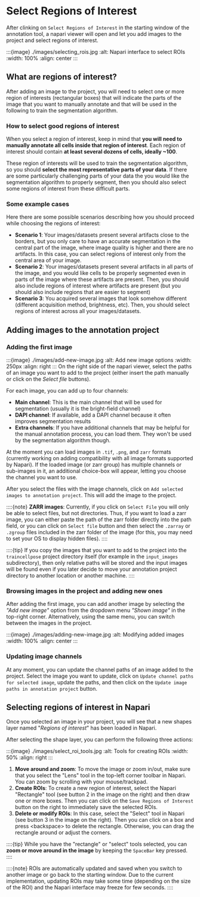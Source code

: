 # Select Regions of Interest

After clinking on `Select Regions of Interest` in the starting window of the annotation tool, a napari viewer will open and let you add images to the project and select regions of interest. 

:::{image} ./images/selecting_rois.jpg
:alt: Napari interface to select ROIs
:width: 100%
:align: center
:::


## What are regions of interest? 
After adding an image to the project, you will need to select one or more region of interests (rectangular boxes) that will indicate the parts of the image that you want to manually annotate and that will be used in the following to train the segmentation algorithm. 

### How to select good regions of interest
When you select a region of interest, keep in mind that **you will need to manually annotate all cells inside that region of interest**. Each region of interest should contain **at least several dozens of cells, ideally ~100**. 

These region of interests will be used to train the segmentation algorithm, so you should **select the most representative parts of your data**. If there are some particularly challenging parts of your data the you would like the segmentation algorithm to properly segment, then you should also select some regions of interest from these difficult parts. 

### Some example cases
Here there are some possible scenarios describing how you should proceed while choosing the regions of interest:

- **Scenario 1**: Your images/datasets present several artifacts close to the borders, but you only care to have an accurate segmentation in the central part of the image, where image quality is higher and there are no artifacts. In this case, you can select regions of interest only from the central area of your image.
- **Scenario 2**: Your images/datasets present several artifacts in all parts of the image, and you would like cells to be properly segmented even in parts of the image where these artifacts are present. Then, you should also include regions of interest where artifacts are present (but you should also include regions that are easier to segment)
- **Scenario 3**: You acquired several images that look somehow different (different acquisition method, brightness, etc). Then, you should select regions of interest across all your images/datasets.

## Adding images to the annotation project
### Adding the first image
:::{image} ./images/add-new-image.jpg
:alt: Add new image options
:width: 250px
:align: right
:::
On the right side of the napari viewer, select the paths of an image you want to add to the project (either insert the path manually or click on the _Select file_ buttons).

For each image, you can add up to four channels:

- **Main channel**: This is the main channel that will be used for segmentation (usually it is the bright-field channel)
- **DAPI channel**: If available, add a DAPI channel because it often improves segmentation results
- **Extra channels**: If you have additional channels that may be helpful for the manual annotation process, you can load them. They won't be used by the segmentation algorithm though.

At the moment you can load images in `.tif`, `.png`, and `zarr` formats (currently working on adding compatibility with all image formats supported by Napari). If the loaded image (or zarr group) has multiple channels or sub-images in it, an additional choice-box will appear, letting you choose the channel you want to use. 

After you select the files with the image channels, click on `Add selected images to annotation project`. This will add the image to the project.


::::{note}
**ZARR images**: Currently, if you click on `Select File` you will only be able to select files, but not directories. Thus, if you want to load a zarr image, you can either paste the path of the zarr folder directly into the path field, or you can click on `Select file` button and then select the `.zarray` or `.zgroup` files included in the zarr folder of the image (for this, you may need to set your OS to display hidden files).
::::


::::{tip}
If you copy the images that you want to add to the project into the `traincellpose` project directory itself (for example in the `input_images` subdirectory), then only relative paths will be stored and the input images will be found even if you later decide to move your annotation project directory to another location or another machine.
::::


### Browsing images in the project and adding new ones
After adding the first image, you can add another image by selecting the _"Add new image"_ option from the dropdown menu _"Shown image"_ in the top-right corner. Alternatively, using the same menu, you can switch between the images in the project.

:::{image} ./images/adding-new-image.jpg
:alt: Modifying added images
:width: 100%
:align: center
:::


### Updating image channels
At any moment, you can update the channel paths of an image added to the project. Select the image you want to update, click on `Update channel paths for selected image`, update the paths, and then click on the `Update image paths in annotation project` button.

## Selecting regions of interest in Napari
Once you selected an image in your project, you will see that a new shapes layer named "_Regions of interest_" has been loaded in Napari.


After selecting the shape layer, you can perform the following three actions:

:::{image} ./images/select_roi_tools.jpg
:alt: Tools for creating ROIs
:width: 50%
:align: right
:::

1. **Move around and zoom**: To move the image or zoom in/out, make sure that you select the "Lens" tool in the top-left corner toolbar in Napari. You can zoom by scrolling with your mouse/trackpad.
2. **Create ROIs**: To create a new region of interest, select the Napari "Rectangle" tool (see button 2 in the image on the right) and then draw one or more boxes. Then you can click on the `Save Regions of Interest` button on the right to immediately save the selected ROIs.
3. **Delete or modify ROIs**: In this case, select the "Select" tool in Napari (see button 3 in the image on the right). Then you can click on a box and press \<backspace> to delete the rectangle. Otherwise, you can drag the rectangle around or adjust the corners.  


::::{tip}
While you have the "rectangle" or "select" tools selected, you can **zoom or move around in the image**  by keeping the `SpaceBar` key pressed.
::::

::::{note}
ROIs are automatically updated and saved when you switch to another image or go back to the starting window. Due to the current implementation, updating ROIs may take some time (depending on the size of the ROI) and the Napari interface may freeze for few seconds.
::::
